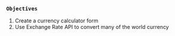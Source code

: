 ### `Objectives`

1. Create a currency calculator form
2. Use Exchange Rate API to convert many of the world currency
